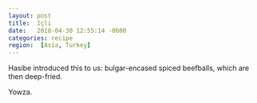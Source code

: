 ```yaml
---
layout: post
title:  Içli
date:   2018-04-30 12:55:14 -0600
categories: recipe
region:  [Asia, Turkey]
---
```


Hasibe introduced this to us:  bulgar-encased spiced beefballs, which are then deep-fried.  

Yowza.
